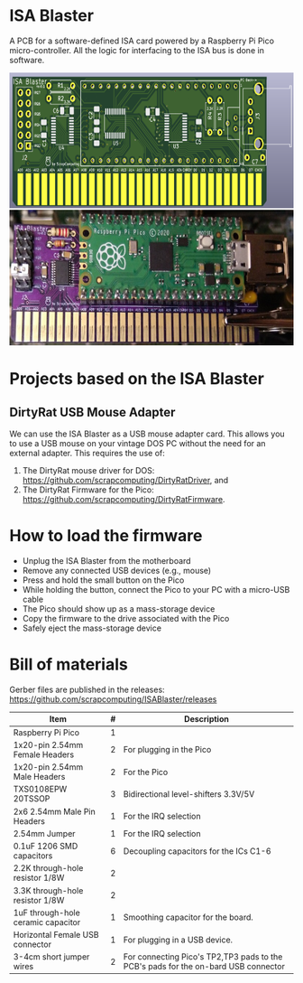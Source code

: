 # ISA Blaster
A PCB for a software-defined ISA card powered by a Raspberry Pi Pico micro-controller.
All the logic for interfacing to the ISA bus is done in software.

<img src='img/ISABlaster_PCB_front.png' height=240>

<img src='img/ISABlaster.jpg' height=240>

# Projects based on the ISA Blaster

## DirtyRat USB Mouse Adapter
We can use the ISA Blaster as a USB mouse adapter card.
This allows you to use a USB mouse on your vintage DOS PC without the need for an external adapter.
This requires the use of:

1. The DirtyRat mouse driver for DOS: <https://github.com/scrapcomputing/DirtyRatDriver>, and
2. The DirtyRat Firmware for the Pico: <https://github.com/scrapcomputing/DirtyRatFirmware>.

# How to load the firmware
- Unplug the ISA Blaster from the motherboard
- Remove any connected USB devices (e.g., mouse)
- Press and hold the small button on the Pico
- While holding the button, connect the Pico to your PC with a micro-USB cable
- The Pico should show up as a mass-storage device
- Copy the firmware to the drive associated with the Pico
- Safely eject the mass-storage device




# Bill of materials

Gerber files are published in the releases: https://github.com/scrapcomputing/ISABlaster/releases

Item                               | # | Description
-----------------------------------|---|--------------------------------------------------------
Raspberry Pi Pico                  | 1 |
1x20-pin 2.54mm Female Headers     | 2 | For plugging in the Pico
1x20-pin 2.54mm Male Headers       | 2 | For the Pico
TXS0108EPW 20TSSOP                 | 3 | Bidirectional level-shifters 3.3V/5V
2x6 2.54mm Male Pin Headers        | 1 | For the IRQ selection
2.54mm Jumper                      | 1 | For the IRQ selection
0.1uF 1206 SMD capacitors          | 6 | Decoupling capacitors for the ICs C1-6
2.2K through-hole resistor 1/8W    | 2 |
3.3K through-hole resistor 1/8W    | 2 |
1uF through-hole ceramic capacitor | 1 | Smoothing capacitor for the board.
Horizontal Female USB connector    | 1 | For plugging in a USB device.
3-4cm short jumper wires           | 2 | For connecting Pico's TP2,TP3 pads to the PCB's pads for the on-bard USB connector



